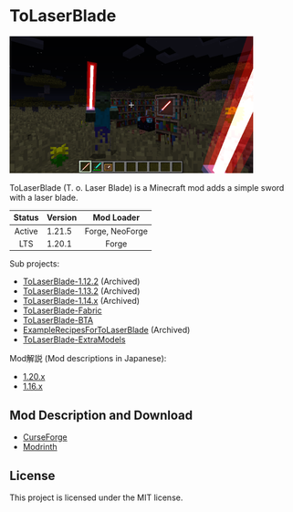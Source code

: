 # ToLaserBlade

[<img src="./docs/img/tolaserblade_1.png" title="The Laser Blade" width="427" height="240">](docs/img/tolaserblade_1.png)

ToLaserBlade (T. o. Laser Blade) is a Minecraft mod adds a simple sword with a laser blade.

|Status|Version|  Mod  Loader  |
|:----:|:------|:-------------:|
|Active|1.21.5 |Forge, NeoForge|
| LTS  |1.20.1 |     Forge     |


Sub projects:

- [ToLaserBlade-1.12.2](https://github.com/Iunius118/ToLaserBlade-1.12.2) (Archived)
- [ToLaserBlade-1.13.2](https://github.com/Iunius118/ToLaserBlade-1.13.2) (Archived)
- [ToLaserBlade-1.14.x](https://github.com/Iunius118/ToLaserBlade-1.14.x) (Archived)
- [ToLaserBlade-Fabric](https://github.com/Iunius118/ToLaserBlade-Fabric)
- [ToLaserBlade-BTA](https://github.com/Iunius118/ToLaserBlade-BTA)
- [ExampleRecipesForToLaserBlade](https://github.com/Iunius118/ExampleRecipesForToLaserBlade) (Archived)
- [ToLaserBlade-ExtraModels](https://github.com/Iunius118/ToLaserBlade-ExtraModels)

Mod解説 (Mod descriptions in Japanese):

- [1.20.x](docs/manual_ja.md)
- [1.16.x](docs/manual_1.16.5_ja.md)

## Mod Description and Download

- [CurseForge](https://www.curseforge.com/minecraft/mc-mods/tolaserblade)
- [Modrinth](https://modrinth.com/mod/tolaserblade)

## License

This project is licensed under the MIT license.
